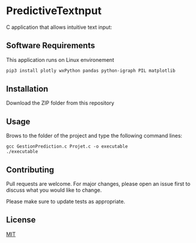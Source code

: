 # PredictiveTextnput

C application that allows intuitive text input:

 
## Software Requirements


This application runs on Linux environement
```bash
pip3 install plotly wxPython pandas python-igraph PIL matplotlib
```

## Installation
Download the ZIP folder from this repository

## Usage
Brows to the folder of the project and type the following command lines:
```
gcc GestionPrediction.c Projet.c -o executable
./executable

```

## Contributing
Pull requests are welcome. For major changes, please open an issue first to discuss what you would like to change.

Please make sure to update tests as appropriate.

## License
[MIT](https://choosealicense.com/licenses/mit/)









